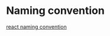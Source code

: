 # Naming convention

[react naming convention](https://www.linkedin.com/pulse/react-js-naming-convention-kristiyan-velkov)